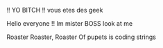 !! YO BITCH  !!
vous etes des geek

Hello everyone !! Im mister BOSS look at me

Roaster Roaster, Roaster Of pupets is coding strings
